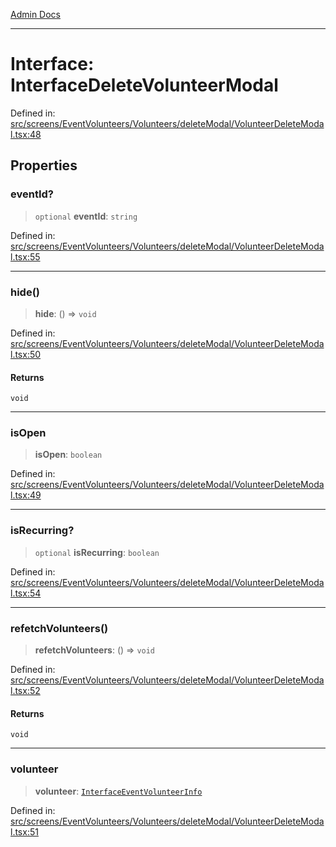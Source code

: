[Admin Docs](/)

---

# Interface: InterfaceDeleteVolunteerModal

Defined in: [src/screens/EventVolunteers/Volunteers/deleteModal/VolunteerDeleteModal.tsx:48](https://github.com/PalisadoesFoundation/talawa-admin/blob/main/src/screens/EventVolunteers/Volunteers/deleteModal/VolunteerDeleteModal.tsx#L48)

## Properties

### eventId?

> `optional` **eventId**: `string`

Defined in: [src/screens/EventVolunteers/Volunteers/deleteModal/VolunteerDeleteModal.tsx:55](https://github.com/PalisadoesFoundation/talawa-admin/blob/main/src/screens/EventVolunteers/Volunteers/deleteModal/VolunteerDeleteModal.tsx#L55)

---

### hide()

> **hide**: () => `void`

Defined in: [src/screens/EventVolunteers/Volunteers/deleteModal/VolunteerDeleteModal.tsx:50](https://github.com/PalisadoesFoundation/talawa-admin/blob/main/src/screens/EventVolunteers/Volunteers/deleteModal/VolunteerDeleteModal.tsx#L50)

#### Returns

`void`

---

### isOpen

> **isOpen**: `boolean`

Defined in: [src/screens/EventVolunteers/Volunteers/deleteModal/VolunteerDeleteModal.tsx:49](https://github.com/PalisadoesFoundation/talawa-admin/blob/main/src/screens/EventVolunteers/Volunteers/deleteModal/VolunteerDeleteModal.tsx#L49)

---

### isRecurring?

> `optional` **isRecurring**: `boolean`

Defined in: [src/screens/EventVolunteers/Volunteers/deleteModal/VolunteerDeleteModal.tsx:54](https://github.com/PalisadoesFoundation/talawa-admin/blob/main/src/screens/EventVolunteers/Volunteers/deleteModal/VolunteerDeleteModal.tsx#L54)

---

### refetchVolunteers()

> **refetchVolunteers**: () => `void`

Defined in: [src/screens/EventVolunteers/Volunteers/deleteModal/VolunteerDeleteModal.tsx:52](https://github.com/PalisadoesFoundation/talawa-admin/blob/main/src/screens/EventVolunteers/Volunteers/deleteModal/VolunteerDeleteModal.tsx#L52)

#### Returns

`void`

---

### volunteer

> **volunteer**: [`InterfaceEventVolunteerInfo`](../../../../../../utils/interfaces/interfaces/InterfaceEventVolunteerInfo.md)

Defined in: [src/screens/EventVolunteers/Volunteers/deleteModal/VolunteerDeleteModal.tsx:51](https://github.com/PalisadoesFoundation/talawa-admin/blob/main/src/screens/EventVolunteers/Volunteers/deleteModal/VolunteerDeleteModal.tsx#L51)
